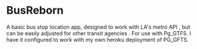 # BusReborn
A basic bus stop location app, designed to work with LA's metro API , but can be easily adjusted for other transit agencies . For use with Pg_GTFS.
I have it configured to work with my own heroku deployment of PG_GFTS. 
